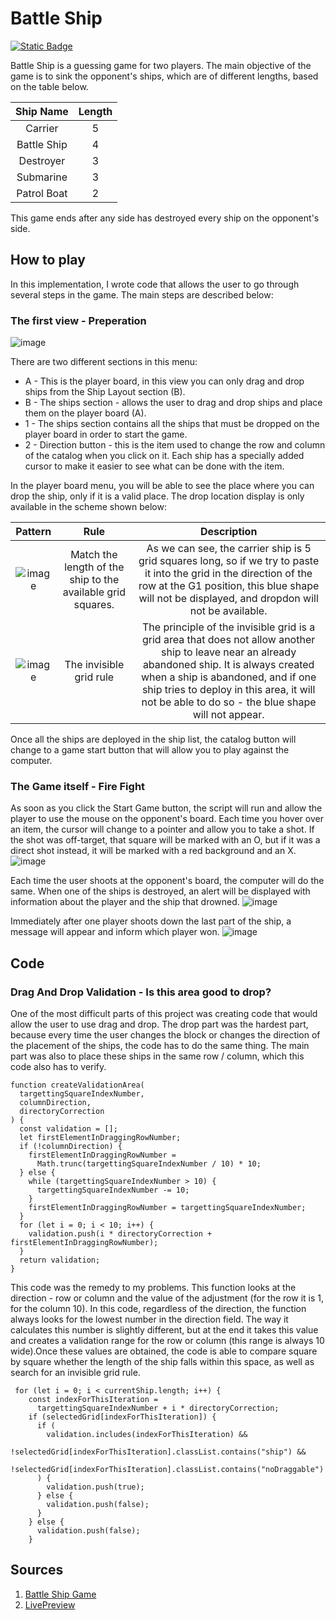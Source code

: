 
# Battle Ship

[<img alt="Static Badge" src="https://img.shields.io/badge/LivePreview-BattleShip_Game-blue">](https://codepen.io/Cychu1996/full/LYXmdQY)

Battle Ship is a guessing game for two players. The main objective of the game is to sink the opponent's ships, which are of different lengths, based on the table below.

| Ship Name |   Length  | 
|:-----:|:--------:|
| Carrier   | 5 | 
| Battle Ship   | 4 |   
| Destroyer   |  3  |   
| Submarine   | 3 |   
| Patrol Boat   | 2 |   

This game ends after any side has destroyed every ship on the opponent's side.


## How to play

In this implementation, I wrote code that allows the user to go through several steps in the game. The main steps are described below:

### The first view - Preperation
![image](https://github.com/Cysiek96/Z2J/assets/113532109/a4009022-8062-4733-a64d-db8b2daabfe5)

There are two different sections in this menu:
* A - This is the player board, in this view you can only drag and drop ships from the Ship Layout section (B).
* B - The ships section - allows the user to drag and drop ships and place them on the player board (A).
* 1 - The ships section contains all the ships that must be dropped on the player board in order to start the game.
* 2 - Direction button - this is the item used to change the row and column of the catalog when you click on it.
Each ship has a specially added cursor to make it easier to see what can be done with the item.

In the player board menu, you will be able to see the place where you can drop the ship, only if it is a valid place. The drop location display is only available in the scheme shown below:


| Pattern |  Rule   | Description | 
|:-----:|:--------:| :---:|
| ![image](https://github.com/Cysiek96/Z2J/assets/113532109/3032d7e1-25f2-4652-ab98-b4cb500c6e9b) | Match the length of the ship to the available grid squares. |  As we can see, the carrier ship is 5 grid squares long, so if we try to paste it into the grid in the direction of the row at the G1 position, this blue shape will not be displayed, and dropdon will not be available. | 
| ![image](https://github.com/Cysiek96/Z2J/assets/113532109/94b8e61d-3426-4993-8247-489e2300a2d8) | The invisible grid rule | The principle of the invisible grid is a grid area that does not allow another ship to leave near an already abandoned ship.  It is always created when a ship is abandoned, and if one ship tries to deploy in this area, it will not be able to do so - the blue shape will not appear.|

Once all the ships are deployed in the ship list, the catalog button will change to a game start button that will allow you to play against the computer.

### The Game itself - Fire Fight
As soon as you click the Start Game button, the script will run and allow the player to use the mouse on the opponent's board. Each time you hover over an item, the cursor will change to a pointer and allow you to take a shot. If the shot was off-target, that square will be marked with an O, but if it was a direct shot instead, it will be marked with a red background and an X.   
![image](https://github.com/Cysiek96/Z2J/assets/113532109/e7390983-2674-467d-958c-23fcb6a3e495)

Each time the user shoots at the opponent's board, the computer will do the same. 
When one of the ships is destroyed, an alert will be displayed with information about the player and the ship that drowned.
![image](https://github.com/Cysiek96/Z2J/assets/113532109/ef84b5da-bf96-48ad-ba81-472cd38d299c)

Immediately after one player shoots down the last part of the ship, a message will appear and inform which player won.
![image](https://github.com/Cysiek96/Z2J/assets/113532109/545fb3d3-7352-4b9b-8a88-e4beba0fe6c7)

## Code 
### Drag And Drop Validation - Is this area good to drop?

One of the most difficult parts of this project was creating code that would allow the user to use drag and drop. The drop part was the hardest part, because every time the user changes the block or changes the direction of the placement of the ships, the code has to do the same thing. The main part was also to place these ships in the same row / column, which this code also has to verify.

```
function createValidationArea(
  targettingSquareIndexNumber,
  columnDirection,
  directoryCorrection
) {
  const validation = [];
  let firstElementInDraggingRowNumber;
  if (!columnDirection) {
    firstElementInDraggingRowNumber =
      Math.trunc(targettingSquareIndexNumber / 10) * 10;
  } else {
    while (targettingSquareIndexNumber > 10) {
      targettingSquareIndexNumber -= 10;
    }
    firstElementInDraggingRowNumber = targettingSquareIndexNumber;
  }
  for (let i = 0; i < 10; i++) {
    validation.push(i * directoryCorrection + firstElementInDraggingRowNumber);
  }
  return validation;
}
```
This code was the remedy to my problems. This function looks at the direction - row or column and the value of the adjustment (for the row it is 1, for the column 10).  In this code, regardless of the direction, the function always looks for the lowest number in the direction field. The way it calculates this number is slightly different, but at the end it takes this value and creates a validation range for the row or column (this range is always 10 wide).Once these values are obtained, the code is able to compare square by square whether the length of the ship falls within this space, as well as search for an invisible grid rule.  
```
 for (let i = 0; i < currentShip.length; i++) {
    const indexForThisIteration =
      targettingSquareIndexNumber + i * directoryCorrection;
    if (selectedGrid[indexForThisIteration]) {
      if (
        validation.includes(indexForThisIteration) &&
        !selectedGrid[indexForThisIteration].classList.contains("ship") &&
        !selectedGrid[indexForThisIteration].classList.contains("noDraggable")
      ) {
        validation.push(true);
      } else {
        validation.push(false);
      }
    } else {
      validation.push(false);
    }
```  

## Sources 
1. [Battle Ship Game](https://en.wikipedia.org/wiki/Battleship_(game))
2. [LivePreview](https://codepen.io/Cychu1996/full/LYXmdQY)
